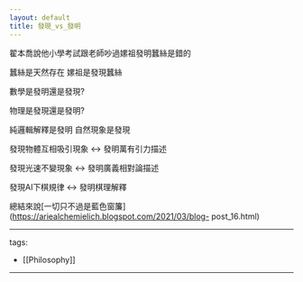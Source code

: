 ```yaml
---
layout: default
title: 發現_vs_發明
---
```


翟本喬說他小學考試跟老師吵過嫘祖發明蠶絲是錯的  
  
蠶絲是天然存在 嫘祖是發現蠶絲  
  
  
數學是發明還是發現?  
  
物理是發現還是發明?  
  
純邏輯解釋是發明 自然現象是發現  
  
發現物體互相吸引現象 <-> 發明萬有引力描述  
  
發現光速不變現象  <-> 發明廣義相對論描述  
  
發現AI下棋規律  <-> 發明棋理解釋

總結來說[一切只不過是藍色窗簾](https://ariealchemielich.blogspot.com/2021/03/blog-
post_16.html)  


---
tags:
  - [[Philosophy]]

---
